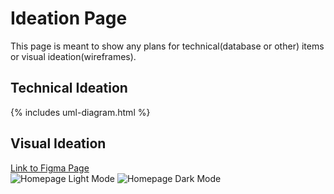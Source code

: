 # Ideation Page
This page is meant to show any plans for technical(database or other) items or visual ideation(wireframes).

## Technical Ideation
{% includes uml-diagram.html %}

## Visual Ideation
[Link to Figma Page](https://www.figma.com/file/vgBIIfPkC7ItKmDNuRM0BP/Untitled?node-id=5%3A1) <br>
![Homepage Light Mode](https://user-images.githubusercontent.com/89223976/158253738-e0d6e801-1210-4223-8f02-ab53641ec227.png)
![Homepage Dark Mode](https://user-images.githubusercontent.com/89223976/158253721-2b3b3cb0-c187-4dff-b131-9d5a87feb702.png)
